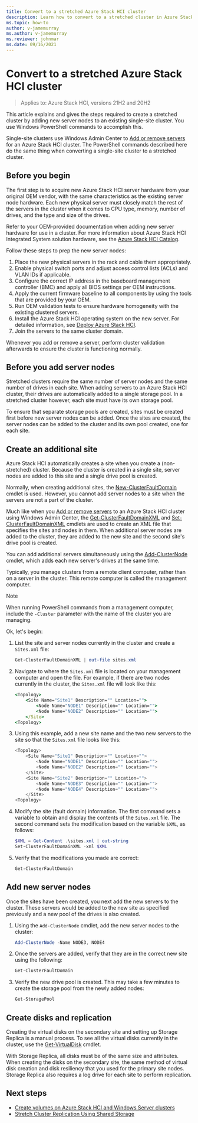 ```yaml
---
title: Convert to a stretched Azure Stack HCI cluster
description: Learn how to convert to a stretched cluster in Azure Stack HCI
ms.topic: how-to
author: v-jamemurray
ms.author: v-jamemurray
ms.reviewer: johnmar
ms.date: 09/16/2021
---
```


# Convert to a stretched Azure Stack HCI cluster

> Applies to: Azure Stack HCI, versions 21H2 and 20H2

This article explains and gives the steps required to create a stretched cluster by adding new server nodes to an existing single-site cluster. You use Windows PowerShell commands to accomplish this.

Single-site clusters use Windows Admin Center to [Add or remove servers](add-cluster.md) for an Azure Stack HCI cluster. The PowerShell commands described here do the same thing when converting a single-site cluster to a stretched cluster.

## Before you begin

The first step is to acquire new Azure Stack HCI server hardware from your original OEM vendor, with the same characteristics as the existing server node hardware. Each new physical server must closely match the rest of the servers in the cluster when it comes to CPU type, memory, number of drives, and the type and size of the drives.

Refer to your OEM-provided documentation when adding new server hardware for use in a cluster. For more information about Azure Stack HCI Integrated System solution hardware, see the [Azure Stack HCI Catalog](https://aka.ms/AzureStackHCICatalog).

Follow these steps to prep the new server nodes:

1. Place the new physical servers in the rack and cable them appropriately.
1. Enable physical switch ports and adjust access control lists (ACLs) and VLAN IDs if applicable.
1. Configure the correct IP address in the baseboard management controller (BMC) and apply all BIOS settings per OEM instructions.
1. Apply the current firmware baseline to all components by using the tools that are provided by your OEM.
1. Run OEM validation tests to ensure hardware homogeneity with the existing clustered servers.
1. Install the Azure Stack HCI operating system on the new server. For detailed information, see [Deploy Azure Stack HCI](/azure-stack/hci/deploy/operating-system).
1. Join the servers to the same cluster domain.

Whenever you add or remove a server, perform cluster validation afterwards to ensure the cluster is functioning normally.

## Before you add server nodes

Stretched clusters require the same number of server nodes and the same number of drives in each site. When adding servers to an Azure Stack HCI cluster, their drives are automatically added to a single storage pool. In a stretched cluster however, each site must have its own storage pool.

To ensure that separate storage pools are created, sites must be created first before new server nodes can be added. Once the sites are created, the server nodes can be added to the cluster and its own pool created, one for each site.

## Create an additional site

Azure Stack HCI automatically creates a site when you create a (non-stretched) cluster. Because the cluster is created in a single site, server nodes are added to this site and a single drive pool is created.

Normally, when creating additional sites, the [New-ClusterFaultDomain](/powershell/module/failoverclusters/new-clusterfaultdomain) cmdlet is used. However, you cannot add server nodes to a site when the servers are not a part of the cluster.  

Much like when you [Add or remove servers](add-cluster.md) to an Azure Stack HCI cluster using Windows Admin Center, the [Get-ClusterFaultDomainXML](/powershell/module/failoverclusters/get-clusterfaultdomainxml) and [Set-ClusterFaultDomainXML](/powershell/module/failoverclusters/set-clusterfaultdomainxml) cmdlets are used to create an XML file that specifies the sites and nodes in them. When additional server nodes are added to the cluster, they are added to the new site and the second site's drive pool is created.

You can add additional servers simultaneously using the [Add-ClusterNode](/powershell/module/failoverclusters/add-clusternode) cmdlet, which adds each new server's drives at the same time.

Typically, you manage clusters from a remote client computer, rather than on a server in the cluster. This remote computer is called the management computer.

>[!NOTE]
>When running PowerShell commands from a management computer, include the `-Cluster` parameter with the name of the cluster you are managing.

Ok, let's begin:

1. List the site and server nodes currently in the cluster and create a `Sites.xml` file:

    ~~~PowerShell
    Get-ClusterFaultDomainXML | out-file sites.xml
    ~~~

1. Navigate to where the `Sites.xml` file is located on your management computer and open the file. For example, if there are two nodes currently in the cluster, the `Sites.xml` file will look like this:

    ~~~cmd
    <Topology>
        <Site Name="Site1" Description="" Location="">
            <Node Name="NODE1" Description="" Location="">
            <Node Name="NODE2" Description="" Location="">
        </Site>
    <Topology>
    ~~~

1. Using this example, add a new site name and the two new servers to the site so that the `Sites.xml` file looks like this:

    ~~~PowerShell
    <Topology>
        <Site Name="Site1" Description="" Location="">
            <Node Name="NODE1" Description="" Location="">
            <Node Name="NODE2" Description="" Location="">
        </Site>
        <Site Name="Site2" Description="" Location="">
            <Node Name="NODE3" Description="" Location="">
            <Node Name="NODE4" Description="" Location="">
        </Site>
    <Topology>
    ~~~

1. Modify the site (fault domain) information. The first command sets a variable to obtain and display the contents of the `Sites.xml` file. The second command sets the modification based on the variable `$XML`, as follows:

    ~~~PowerShell
    $XML = Get-Content .\sites.xml | out-string
    Set-ClusterFaultDomainXML -xml $XML
    ~~~

1. Verify that the modifications you made are correct:

    ~~~PowerShell
    Get-ClusterFaultDomain
    ~~~

## Add new server nodes

Once the sites have been created, you next add the new servers to the cluster. These servers would be added to the new site as specified previously and a new pool of the drives is also created.

1. Using the `Add-ClusterNode` cmdlet, add the new server nodes to the cluster:

    ~~~PowerShell
    Add-ClusterNode -Name NODE3, NODE4
    ~~~

1. Once the servers are added, verify that they are in the correct new site using the following:

    ~~~PowerShell
    Get-ClusterFaultDomain
    ~~~

1. Verify the new drive pool is created. This may take a few minutes to create the storage pool from the newly added nodes:

    ~~~PowerShell
    Get-StoragePool
    ~~~

## Create disks and replication

Creating the virtual disks on the secondary site and setting up Storage Replica is a manual process. To see all the virtual disks currently in the cluster, use the [Get-VirtualDisk](/powershell/module/storage/get-virtualdisk) cmdlet.  

With Storage Replica, all disks must be of the same size and attributes. When creating the disks on the secondary site, the same method of virtual disk creation and disk resiliency that you used for the primary site nodes. Storage Replica also requires a log drive for each site to perform replication.  

## Next steps

- [Create volumes on Azure Stack HCI and Windows Server clusters](create-volumes.md)
- [Stretch Cluster Replication Using Shared Storage](/windows-server/storage/storage-replica/stretch-cluster-replication-using-shared-storage)
